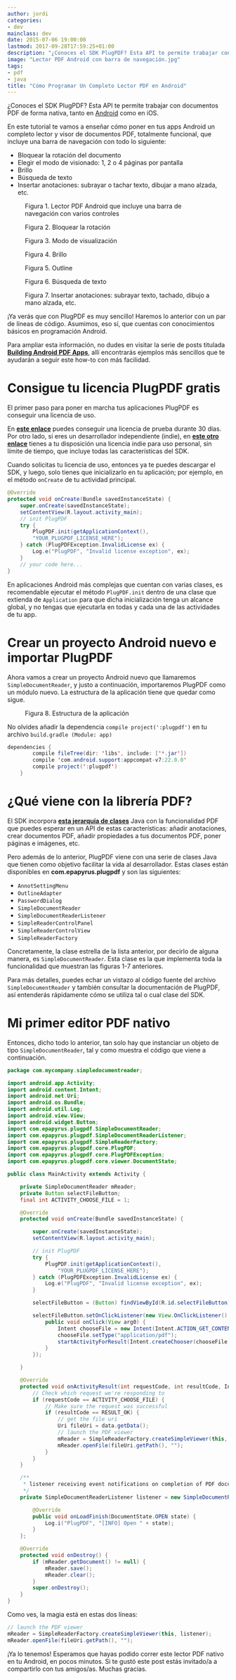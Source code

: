 ```yaml
---
author: jordi
categories:
- dev
mainclass: dev
date: 2015-07-06 19:00:00
lastmod: 2017-09-28T17:59:25+01:00
description: "¿Conoces el SDK PlugPDF? Esta API te permite trabajar con documentos  PDF de forma nativa, tanto en Android como en iOS."
image: "Lector PDF Android con barra de navegación.jpg"
tags:
- pdf
- java
title: "Cómo Programar Un Completo Lector PDF en Android"
---
```


¿Conoces el SDK PlugPDF? Esta API te permite trabajar con documentos PDF de forma nativa, tanto en [Android](/curso-programacion-android "Curso android") como en iOS.

En este tutorial te vamos a enseñar cómo poner en tus apps Android un completo lector y visor de documentos PDF, totalmente funcional, que incluye una barra de navegación con todo lo siguiente:

- Bloquear la rotación del documento
- Elegir el modo de visionado: 1, 2 o 4 páginas por pantalla
- Brillo
- Búsqueda de texto
- Insertar anotaciones: subrayar o tachar texto, dibujar a mano alzada, etc.

<!--more--><!--ad-->

<figure>
    <amp-img sizes="(min-width: 960px) 960px, 100vw" on="tap:lightbox1" role="button" tabindex="0" layout="responsive" src="/img/Lector PDF Android con barra de navegación.jpg" title="Cómo Programar Un Completo Lector PDF en Android" alt="Cómo Programar Un Completo Lector PDF en Android" width="960px" height="560px" />
  <figcaption>Figura 1. Lector PDF Android que incluye una barra de navegación con varios controles</figcaption>
</figure>


<figure>
  <amp-img sizes="(min-width: 960px) 960px, 100vw" on="tap:lightbox1" role="button" tabindex="0" layout="responsive" src="/img/Bloquear la rotación.jpg" title="Cómo Programar Un Completo Lector PDF en Android" alt="Cómo Programar Un Completo Lector PDF en Android" width="960px" height="560px" />
  <figcaption>Figura 2. Bloquear la rotación</figcaption>
</figure>


<figure>
  <amp-img sizes="(min-width: 960px) 960px, 100vw" on="tap:lightbox1" role="button" tabindex="0" layout="responsive" src="/img/Modo de visualización de la página.jpg" title="Cómo Programar Un Completo Lector PDF en Android" alt="Cómo Programar Un Completo Lector PDF en Android" width="960px" height="560px" />
  <figcaption>Figura 3. Modo de visualización</figcaption>
</figure>


<figure>
  <amp-img sizes="(min-width: 960px) 960px, 100vw" on="tap:lightbox1" role="button" tabindex="0" layout="responsive" src="/img/Brillo.jpg" title="Cómo Programar Un Completo Lector PDF en Android" alt="Cómo Programar Un Completo Lector PDF en Android" width="960px" height="560px" />
  <figcaption>Figura 4. Brillo</figcaption>
</figure>


<figure>
  <amp-img sizes="(min-width: 960px) 960px, 100vw" on="tap:lightbox1" role="button" tabindex="0" layout="responsive" src="/img/outline.jpg" title="Cómo Programar Un Completo Lector PDF en Android" alt="Cómo Programar Un Completo Lector PDF en Android" width="960px" height="560px" />
  <figcaption>Figura 5. Outline</figcaption>
</figure>


<figure>
  <amp-img sizes="(min-width: 960px) 960px, 100vw" on="tap:lightbox1" role="button" tabindex="0" layout="responsive" src="/img/Búsqueda de texto.jpg" title="Cómo Programar Un Completo Lector PDF en Android" alt="Cómo Programar Un Completo Lector PDF en Android" width="960px" height="560px" />
  <figcaption>Figura 6. Búsqueda de texto</figcaption>
</figure>


<figure>
  <amp-img sizes="(min-width: 960px) 960px, 100vw" on="tap:lightbox1" role="button" tabindex="0" layout="responsive" src="/img/Insertar anotaciones.jpg" title="Cómo Programar Un Completo Lector PDF en Android" alt="Cómo Programar Un Completo Lector PDF en Android" width="960px" height="560px" />
  <figcaption>Figura 7. Insertar anotaciones: subrayar texto, tachado, dibujo a mano alzada, etc.</figcaption>
</figure>


¡Ya verás que con PlugPDF es muy sencillo! Haremos lo anterior con un par de líneas de código. Asumimos, eso sí, que cuentas con conocimientos básicos en programación Android.

Para ampliar esta información, no dudes en visitar la serie de posts titulada **[Building Android PDF Apps](https://plugpdf.com/tag/building-android-pdf-apps/)**, allí encontrarás ejemplos más sencillos que te ayudarán a seguir este how-to con más facilidad.

# Consigue tu licencia PlugPDF gratis #

El primer paso para poner en marcha tus aplicaciones PlugPDF es conseguir una licencia de uso.

En **[este enlace](https://plugpdf.com/download/ "¡Consigue una licencia de prueba de 30 días!")** puedes conseguir una licencia de prueba durante 30 días. Por otro lado, si eres un desarrollador independiente (indie), en [**este otro enlace**](https://plugpdf.com/indie-license-req/ "Consigue una licencia indie") tienes a tu disposición una licencia indie para uso personal, sin límite de tiempo, que incluye todas las características del SDK.

Cuando solicitas tu licencia de uso, entonces ya te puedes descargar el SDK, y luego, solo tienes que inicializarlo en tu aplicación; por ejemplo, en el método `onCreate` de tu actividad principal.

```java
@Override
protected void onCreate(Bundle savedInstanceState) {
    super.onCreate(savedInstanceState);
    setContentView(R.layout.activity_main);
    // init PlugPDF
    try {
        PlugPDF.init(getApplicationContext(),
        "YOUR_PLUGPDF_LICENSE_HERE");
    } catch (PlugPDFException.InvalidLicense ex) {
        Log.e("PlugPDF", "Invalid license exception", ex);
    }
    // your code here...
}
```

En aplicaciones Android más complejas que cuentan con varias clases, es recomendable ejecutar el método `PlugPDF.init` dentro de una clase que extienda de `Application` para que dicha inicialización tenga un alcance global, y no tengas que ejecutarla en todas y cada una de las actividades de tu app.

# Crear un proyecto Android nuevo e importar PlugPDF #

Ahora vamos a crear un proyecto Android nuevo que llamaremos `SimpleDocumentReader`, y justo a continuación, importaremos PlugPDF como un módulo nuevo. La estructura de la aplicación tiene que quedar como sigue.

<figure>
  <amp-img sizes="(min-width: 429px) 429px, 100vw" on="tap:lightbox1" role="button" tabindex="0" layout="responsive" src="/img/Estructura de la aplicación.jpg" title="Cómo Programar Un Completo Lector PDF en Android" alt="Cómo Programar Un Completo Lector PDF en Android" width="429px" height="562px" />
  <figcaption>Figura 8. Estructura de la aplicación</figcaption>
</figure>

No olvides añadir la dependencia `compile project(':plugpdf')` en tu archivo `build.gradle (Module: app)`

```java
dependencies {
        compile fileTree(dir: 'libs', include: ['*.jar'])
        compile 'com.android.support:appcompat-v7:22.0.0'
        compile project(':plugpdf')
    }
```

# ¿Qué viene con la librería PDF? #

El SDK incorpora **[esta jerarquía de clases](https://plugpdf.com/devrefs/android/annotated.html)** Java con la funcionalidad PDF que puedes esperar en un API de estas características: añadir anotaciones, crear documentos PDF, añadir propiedades a tus documentos PDF, poner páginas e imágenes, etc.

Pero además de lo anterior, PlugPDF viene con una serie de clases Java que tienen como objetivo facilitar la vida al desarrollador. Estas clases están disponibles en **com.epapyrus.plugpdf** y son las siguientes:

- `AnnotSettingMenu`
- `OutlineAdapter`
- `PasswordDialog`
- `SimpleDocumentReader`
- `SimpleDocumentReaderListener`
- `SimpleReaderControlPanel`
- `SimpleReaderControlView`
- `SimpleReaderFactory`

Concretamente, la clase estrella de la lista anterior, por decirlo de alguna manera, es `SimpleDocumentReader`. Esta clase es la que implementa toda la funcionalidad que muestran las figuras 1-7 anteriores.

Para más detalles, puedes echar un vistazo al código fuente del archivo `SimpleDocumentReader` y también consultar la documentación de PlugPDF, así entenderás rápidamente cómo se utiliza tal o cual clase del SDK.

# Mi primer editor PDF nativo #

Entonces, dicho todo lo anterior, tan solo hay que instanciar un objeto de tipo `SimpleDocumentReader`, tal y como muestra el código que viene a continuación.

```java
package com.mycompany.simpledocumentreader;

import android.app.Activity;
import android.content.Intent;
import android.net.Uri;
import android.os.Bundle;
import android.util.Log;
import android.view.View;
import android.widget.Button;
import com.epapyrus.plugpdf.SimpleDocumentReader;
import com.epapyrus.plugpdf.SimpleDocumentReaderListener;
import com.epapyrus.plugpdf.SimpleReaderFactory;
import com.epapyrus.plugpdf.core.PlugPDF;
import com.epapyrus.plugpdf.core.PlugPDFException;
import com.epapyrus.plugpdf.core.viewer.DocumentState;

public class MainActivity extends Activity {

	private SimpleDocumentReader mReader;
	private Button selectFileButton;
	final int ACTIVITY_CHOOSE_FILE = 1;

	@Override
	protected void onCreate(Bundle savedInstanceState) {

		super.onCreate(savedInstanceState);
		setContentView(R.layout.activity_main);

		// init PlugPDF
		try {
			PlugPDF.init(getApplicationContext(),
				"YOUR_PLUGPDF_LICENSE_HERE");
		} catch (PlugPDFException.InvalidLicense ex) {
			Log.e("PlugPDF", "Invalid license exception", ex);
		}

		selectFileButton = (Button) findViewById(R.id.selectFileButton);

		selectFileButton.setOnClickListener(new View.OnClickListener() {@Override
			public void onClick(View arg0) {
				Intent chooseFile = new Intent(Intent.ACTION_GET_CONTENT);
				chooseFile.setType("application/pdf");
				startActivityForResult(Intent.createChooser(chooseFile, "Choose a file"), ACTIVITY_CHOOSE_FILE);
			}
		});

	}

	@Override
	protected void onActivityResult(int requestCode, int resultCode, Intent data) {
		// Check which request we're responding to
		if (requestCode == ACTIVITY_CHOOSE_FILE) {
			// Make sure the request was successful
			if (resultCode == RESULT_OK) {
				// get the file uri
				Uri fileUri = data.getData();
				// launch the PDF viewer
				mReader = SimpleReaderFactory.createSimpleViewer(this, listener);
				mReader.openFile(fileUri.getPath(), "");
			}
		}
	}

	/**
	 * listener receiving event notifications on completion of PDF document loading on a {@link SimpleDocumentReader}
	 */
	private SimpleDocumentReaderListener listener = new SimpleDocumentReaderListener() {

		@Override
		public void onLoadFinish(DocumentState.OPEN state) {
			Log.i("PlugPDF", "[INFO] Open " + state);
		}
	};

	@Override
	protected void onDestroy() {
		if (mReader.getDocument() != null) {
			mReader.save();
			mReader.clear();
		}
		super.onDestroy();
	}
}
```

Como ves, la magia está en estas dos líneas:

```java
// launch the PDF viewer
mReader = SimpleReaderFactory.createSimpleViewer(this, listener);
mReader.openFile(fileUri.getPath(), "");
```

¡Ya lo tenemos! Esperamos que hayas podido correr este lector PDF nativo en tu Android, en pocos minutos. Si te gustó este post estás invitado/a a compartirlo con tus amigos/as. Muchas gracias.

